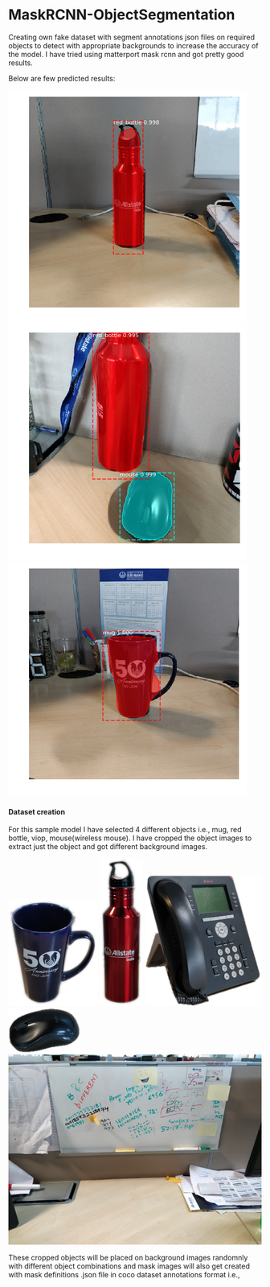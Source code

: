 # MaskRCNN-ObjectSegmentation
Creating own fake dataset with segment annotations json files on required objects to detect with appropriate backgrounds to increase the accuracy of the model. I have tried using matterport mask rcnn and got pretty good results. 

Below are few predicted results:

![](synthetic_dataset/test/segmented_test_output_images/07.png)![](synthetic_dataset/test/segmented_test_output_images/02.png)![](synthetic_dataset/test/segmented_test_output_images/01.png) 

#### Dataset creation
For this sample model I have selected 4 different objects i.e., mug, red bottle, viop, mouse(wireless mouse). I have cropped the object images to extract just the object and got different background images. 

![](synthetic_dataset/input/foregrounds/utilities/mug/03.png) ![](synthetic_dataset/input/foregrounds/utilities/red_bottle/01.png) ![](synthetic_dataset/input/foregrounds/electronics/voip/03.png) ![](synthetic_dataset/input/foregrounds/electronics/mouse/02.png) ![](synthetic_dataset/input/backgrounds/IMG_20191120_101657.jpg)

These cropped objects will be placed on background images randomnly with different object combinations and mask images will also get created with mask definitions .json file in coco dataset annotations format i.e., 

